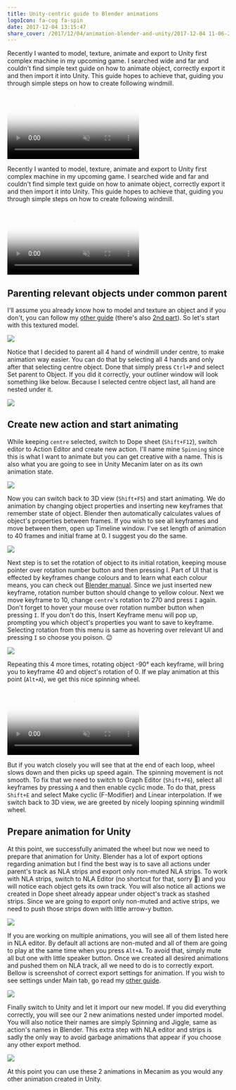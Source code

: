 ```yaml
---
title: Unity-centric guide to Blender animations
logoIcon: fa-cog fa-spin
date: 2017-12-04 13:15:47
share_cover: /2017/12/04/animation-blender-and-unity/2017-12-04 11-06-24.png
---
```


Recently I wanted to model, texture, animate and export to Unity first complex machine in my upcoming game. I searched wide and far and couldn't find simple text guide on how to animate object, correctly export it and then import it into Unity. This guide hopes to achieve that, guiding you through simple steps on how to create following windmill.

<video poster="/2017/12/04/animation-blender-and-unity/2017-12-04 11-06-24.png" preload="auto" autoplay="autoplay" muted="muted" loop="loop" webkit-playsinline="">
		<source src="/2017/12/04/animation-blender-and-unity/2017-12-04 11-06-24.mp4" type="video/mp4">
</video>

<!-- more -->

Recently I wanted to model, texture, animate and export to Unity first complex machine in my upcoming game. I searched wide and far and couldn't find simple text guide on how to animate object, correctly export it and then import it into Unity. This guide hopes to achieve that, guiding you through simple steps on how to create following windmill.

<video poster="/2017/12/04/animation-blender-and-unity/2017-12-04 11-06-24.png" preload="auto" autoplay="autoplay" muted="muted" loop="loop" webkit-playsinline="">
		<source src="/2017/12/04/animation-blender-and-unity/2017-12-04 11-06-24.mp4" type="video/mp4">
</video>

## Parenting relevant objects under common parent

I'll assume you already know how to model and texture an object and if you don't, you can follow my [other guide](/2017/11/13/Texturing-and-UV-mapping/) (there's also [2nd part](/2017/11/14/Importing-Blender-models-into-Unity/)). So let's start with this textured model.


![](step1.png)

Notice that I decided to parent all 4 hand of windmill under centre, to make animation way easier. You can do that by selecting all 4 hands and only after that selecting centre object. Done that simply press `Ctrl+P` and select Set parent to Object. If you did it correctly, your outliner window will look something like below. Because I selected centre object last, all hand are nested under it.  

![](step2.png)

## Create new action and start animating

While keeping `centre` selected, switch to Dope sheet (`Shift+F12`), switch editor to Action Editor and create new action. I'll name mine `Spinning` since this is what I want to animate but you can get creative with a name. This is also what you are going to see in Unity Mecanim later on as its own animation state.

![](step3.png)

Now you can switch back to 3D view (`Shift+F5`) and start animating. We do animation by changing object properties and inserting new keyframes that remember state of object. Blender then automatically calculates values of object's properties between frames. If you wish to see all keyframes and move between them, open up Timeline window. I've set length of animation to 40 frames and initial frame at 0. I suggest you do the same.

![](step4.png)

Next step is to set the rotation of object to its initial rotation, keeping mouse pointer over rotation number button and then pressing I. Part of UI that is effected by keyframes change colours and to learn what each colour means, you can check out [Blender manual](https://docs.blender.org/manual/en/dev/animation/introduction.html#state-colors). Since we just inserted new keyframe, rotation number button should change to yellow colour. Next we move keyframe to 10, change `centre`'s rotation to 270 and press `I` again. Don't forget to hover your mouse over rotation number button when pressing `I`. If you don't do this, Insert Keyframe menu will pop up, prompting you which object's properties you want to save to keyframe. Selecting rotation from this menu is same as hovering over relevant UI and pressing `I` so choose you poison. 😉 

![](step5.png)

Repeating this 4 more times, rotating object -90° each keyframe, will bring you to keyframe 40 and object's rotation of 0. If we play animation at this point (`Alt+A`), we get this nice spinning wheel. 

<video poster="/2017/12/04/animation-blender-and-unity/2017-12-04 12-11-53.png" preload="auto" autoplay="autoplay" muted="muted" loop="loop" webkit-playsinline="">
		<source src="/2017/12/04/animation-blender-and-unity/2017-12-04 12-11-53.mp4" type="video/mp4">
</video>

But if you watch closely you will see that at the end of each loop, wheel slows down and then picks up speed again. The spinning movement is not smooth. To fix that we need to switch to Graph Editor (`Shift+F6`), select all keyframes by pressing `A` and then enable cyclic mode. To do that, press `Shift+E` and select Make cyclic (F-Modifier) and Linear interpolation. If we switch back to 3D view, we are greeted by nicely looping spinning windmill wheel.

## Prepare animation for Unity

At this point, we successfully animated the wheel but now we need to prepare that animation for Unity. Blender has a lot of export options regarding animation but I find the best way is to save all actions under parent's track as NLA strips and export only non-muted NLA strips. To work with NLA strips, switch to NLA Editor (no shortcut for that, sorry 🙁) and you will notice each object gets its own track. You will also notice all actions we created in Dope sheet already appear under object's track as stashed strips. Since we are going to export only non-muted and active strips, we need to push those strips down with little arrow-y button.

![](step6.png)

If you are working on multiple animations, you will see all of them listed here in NLA editor. By default all actions are non-muted and all of them are going to play at the same time when you press `Alt+A`. To avoid that, simply mute all but one with little speaker button. Once we created all desired animations and pushed them on NLA track, all we need to do is to correctly export. Bellow is screenshot of correct export settings for animation. If you wish to see settings under Main tab, go read my [other guide](/2017/11/14/Importing-Blender-models-into-Unity/). 

![](step7.png)

Finally switch to Unity and let it import our new model. If you did everything correctly, you will see our 2 new animations nested under imported model. You will also notice their names are simply Spinning and Jiggle, same as action's names in Blender. This extra step with NLA editor and strips is sadly the only way to avoid garbage animations that appear if you choose any other export method.

![](step8.png)

At this point you can use these 2 animations in Mecanim as you would any other animation created in Unity. 